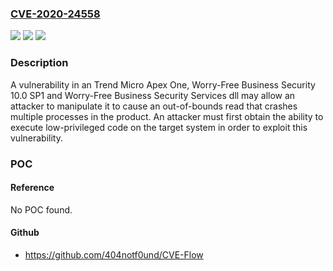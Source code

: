### [CVE-2020-24558](https://cve.mitre.org/cgi-bin/cvename.cgi?name=CVE-2020-24558)
![](https://img.shields.io/static/v1?label=Product&message=Trend%20Micro%20Worry-Free%20Business%20Security&color=blue)
![](https://img.shields.io/static/v1?label=Version&message=n%2Fa&color=blue)
![](https://img.shields.io/static/v1?label=Vulnerability&message=Improper%20Access%20Control%20Privilege%20Escalation&color=brighgreen)

### Description

A vulnerability in an Trend Micro Apex One, Worry-Free Business Security 10.0 SP1 and Worry-Free Business Security Services dll may allow an attacker to manipulate it to cause an out-of-bounds read that crashes multiple processes in the product. An attacker must first obtain the ability to execute low-privileged code on the target system in order to exploit this vulnerability.

### POC

#### Reference
No POC found.

#### Github
- https://github.com/404notf0und/CVE-Flow

